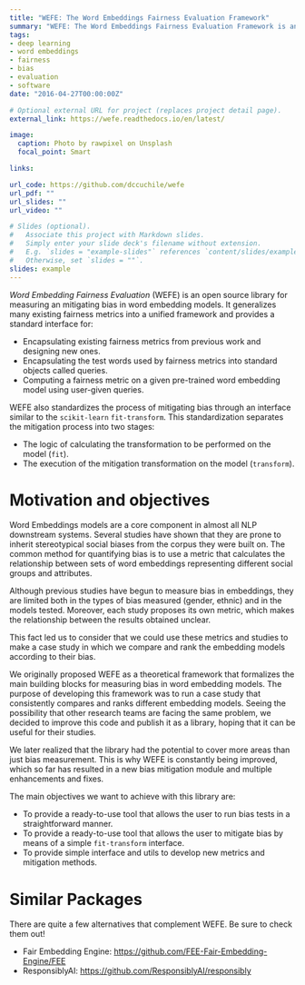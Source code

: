 ```yaml
---
title: "WEFE: The Word Embeddings Fairness Evaluation Framework" 
summary: "WEFE: The Word Embeddings Fairness Evaluation Framework is an open source library for measuring and mitigating bias in word embedding models."
tags:
- deep learning
- word embeddings
- fairness
- bias
- evaluation
- software
date: "2016-04-27T00:00:00Z"

# Optional external URL for project (replaces project detail page).
external_link: https://wefe.readthedocs.io/en/latest/

image:
  caption: Photo by rawpixel on Unsplash
  focal_point: Smart

links:

url_code: https://github.com/dccuchile/wefe
url_pdf: ""
url_slides: ""
url_video: ""

# Slides (optional).
#   Associate this project with Markdown slides.
#   Simply enter your slide deck's filename without extension.
#   E.g. `slides = "example-slides"` references `content/slides/example-slides.md`.
#   Otherwise, set `slides = ""`.
slides: example
---
```


*Word Embedding Fairness Evaluation* (WEFE) is an open source library for 
measuring an mitigating bias in word embedding models. 
It generalizes many existing fairness metrics into a unified framework and 
provides a standard interface for:

- Encapsulating existing fairness metrics from previous work and designing
  new ones.
- Encapsulating the test words used by fairness metrics into standard
  objects called queries.
- Computing a fairness metric on a given pre-trained word embedding model 
  using user-given queries.

WEFE also standardizes the process of mitigating bias through an interface similar 
to the ``scikit-learn`` ``fit-transform``.
This standardization separates the mitigation process into two stages:

- The logic of calculating the transformation to be performed on the model (``fit``).
- The execution of the mitigation transformation on the model (``transform``).

Motivation and objectives
=========================

Word Embeddings models are a core component in almost all NLP downstream systems.
Several studies have shown that they are prone to inherit stereotypical social
biases from the corpus they were built on.
The common method for quantifying bias is to use a metric that calculates the
relationship between sets of word embeddings representing different social
groups and attributes.

Although previous studies have begun to measure bias in embeddings, they are
limited both in the types of bias measured (gender, ethnic) and in the models
tested. 
Moreover, each study proposes its own metric, which makes the relationship
between the results obtained unclear.

This fact led us to consider that we could use these metrics and studies to
make a case study in which we compare and rank the embedding models according
to their bias.

We originally proposed WEFE as a theoretical framework that formalizes the
main building blocks for measuring bias in word embedding models.
The purpose of developing this framework was to run a case study that consistently 
compares and ranks different embedding models.
Seeing the possibility that other research teams are facing the same problem, 
we decided to improve this code and publish it as a library, hoping that it 
can be useful for their studies.

We later realized that the library had the potential to cover more areas than just
bias measurement. This is why WEFE is constantly being improved, which so far has
resulted in a new bias mitigation module and multiple enhancements and fixes.

The main objectives we want to achieve with this library are:

- To provide a ready-to-use tool that allows the user to run bias tests in a 
  straightforward manner. 
- To provide a ready-to-use tool that allows the user to mitigate bias by means of a 
  simple `fit-transform` interface.
- To provide simple interface and utils to develop new metrics and mitigation methods.


Similar Packages
================

There are quite a few alternatives that complement WEFE. Be sure to check them out!

- Fair Embedding Engine: https://github.com/FEE-Fair-Embedding-Engine/FEE
- ResponsiblyAI: https://github.com/ResponsiblyAI/responsibly